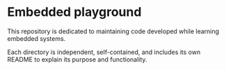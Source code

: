 # Embedded playground

This repository is dedicated to maintaining code developed while learning embedded
systems.

Each directory is independent, self-contained, and includes its own README to explain its
purpose and functionality.
